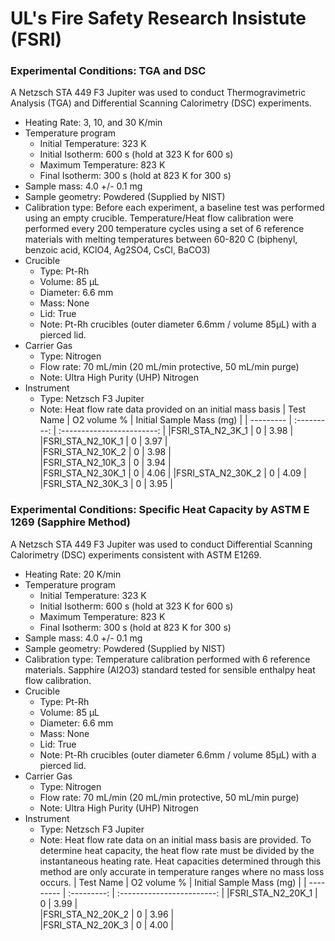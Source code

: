 # UL's Fire Safety Research Insistute (FSRI)

### Experimental Conditions: TGA and DSC
A Netzsch STA 449 F3 Jupiter was used to conduct Thermogravimetric Analysis (TGA) and Differential Scanning Calorimetry (DSC) experiments. 

* Heating Rate: 3, 10, and 30 K/min
* Temperature program
  - Initial Temperature: 323 K
  - Initial Isotherm: 600 s (hold at 323 K for 600 s)  
  - Maximum Temperature: 823 K
  - Final Isotherm: 300 s (hold at 823 K for 300 s)
* Sample mass: 4.0 +/- 0.1 mg
* Sample geometry: Powdered (Supplied by NIST)
* Calibration type: Before each experiment, a baseline test was performed using an empty crucible. Temperature/Heat flow calibration were performed every 200 temperature cycles using a set of 6 reference materials with melting temperatures between 60-820 C (biphenyl, benzoic acid, KClO4, Ag2SO4, CsCl, BaCO3)
* Crucible
  - Type: Pt-Rh
  - Volume: 85 µL
  - Diameter: 6.6 mm
  - Mass: None
  - Lid: True
  - Note: Pt-Rh crucibles (outer diameter 6.6mm / volume 85µL) with a pierced lid.
* Carrier Gas
  - Type: Nitrogen
  - Flow rate: 70 mL/min (20 mL/min protective, 50 mL/min purge)
  - Note: Ultra High Purity (UHP) Nitrogen
* Instrument
  - Type: Netzsch F3 Jupiter
  - Note: Heat flow rate data provided on an initial mass basis
| Test Name		| O2 volume %	|  Initial Sample Mass (mg)	| 
| ---------		| :---------:	| :------------------------:	|
|FSRI\_STA\_N2\_3K\_1 	| 0 		| 3.98				|  
|FSRI\_STA\_N2\_10K\_1 	| 0 		| 3.97				|  
|FSRI\_STA\_N2\_10K\_2 	| 0 		| 3.98				|  
|FSRI\_STA\_N2\_10K\_3 	| 0 		| 3.94				|  
|FSRI\_STA\_N2\_30K\_1 	| 0 		| 4.06				| 
|FSRI\_STA\_N2\_30K\_2 	| 0 		| 4.09				| 
|FSRI\_STA\_N2\_30K\_3 	| 0 		| 3.95				| 

### Experimental Conditions: Specific Heat Capacity by ASTM E 1269 (Sapphire Method)
A Netzsch STA 449 F3 Jupiter was used to conduct Differential Scanning Calorimetry (DSC) experiments consistent with ASTM E1269.

* Heating Rate: 20 K/min
* Temperature program
  - Initial Temperature: 323 K
  - Initial Isotherm: 600 s (hold at 323 K for 600 s)  
  - Maximum Temperature: 823 K
  - Final Isotherm: 300 s (hold at 823 K for 300 s)
* Sample mass: 4.0 +/- 0.1 mg
* Sample geometry: Powdered (Supplied by NIST)
* Calibration type: Temperature calibration performed with 6 reference materials. Sapphire (Al2O3) standard tested for sensible enthalpy heat flow calibration.
* Crucible
  - Type: Pt-Rh
  - Volume: 85 µL
  - Diameter: 6.6 mm
  - Mass: None
  - Lid: True
  - Note: Pt-Rh crucibles (outer diameter 6.6mm / volume 85µL) with a pierced lid.
* Carrier Gas
  - Type: Nitrogen
  - Flow rate: 70 mL/min (20 mL/min protective, 50 mL/min purge)
  - Note: Ultra High Purity (UHP) Nitrogen
* Instrument
  - Type: Netzsch F3 Jupiter
  - Note: Heat flow rate data on an initial mass basis are provided. To determine heat capacity, the heat flow rate must be divided by the instantaneous heating rate. Heat capacities determined through this method are only accurate in temperature ranges where no mass loss occurs. 
| Test Name			| O2 volume %	|  Initial Sample Mass (mg)	| 
| ---------			| :---------:	| :------------------------:	|
|FSRI\_STA\_N2\_20K\_1 		| 0 		| 3.99				|  
|FSRI\_STA\_N2\_20K\_2 		| 0 		| 3.96				|  
|FSRI\_STA\_N2\_20K\_3 		| 0 		| 4.00				|

